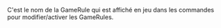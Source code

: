 C'est le nom de la GameRule qui est affiché en jeu dans les commandes pour modifier/activer les GameRules.